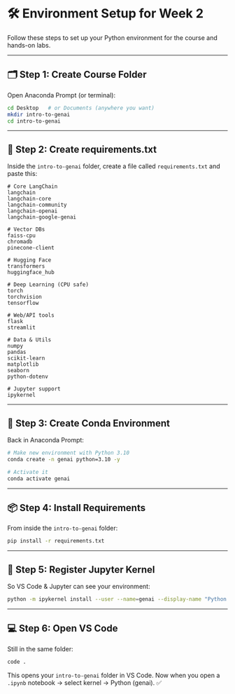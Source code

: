 # 🛠️ Environment Setup for Week 2

Follow these steps to set up your Python environment for the course and hands-on labs.

---

## 🗂 Step 1: Create Course Folder

Open Anaconda Prompt (or terminal):

```bash
cd Desktop   # or Documents (anywhere you want)
mkdir intro-to-genai
cd intro-to-genai
```

---

## 📝 Step 2: Create requirements.txt

Inside the `intro-to-genai` folder, create a file called `requirements.txt` and paste this:

```text
# Core LangChain
langchain
langchain-core
langchain-community
langchain-openai
langchain-google-genai

# Vector DBs
faiss-cpu
chromadb
pinecone-client

# Hugging Face
transformers
huggingface_hub

# Deep Learning (CPU safe)
torch
torchvision
tensorflow

# Web/API tools
flask
streamlit

# Data & Utils
numpy
pandas
scikit-learn
matplotlib
seaborn
python-dotenv

# Jupyter support
ipykernel
```

---

## 🐍 Step 3: Create Conda Environment

Back in Anaconda Prompt:

```bash
# Make new environment with Python 3.10
conda create -n genai python=3.10 -y

# Activate it
conda activate genai
```

---

## 📦 Step 4: Install Requirements

From inside the `intro-to-genai` folder:

```bash
pip install -r requirements.txt
```

---

## 📌 Step 5: Register Jupyter Kernel

So VS Code & Jupyter can see your environment:

```bash
python -m ipykernel install --user --name=genai --display-name "Python (genai)"
```

---

## 💻 Step 6: Open VS Code

Still in the same folder:

```bash
code .
```

This opens your `intro-to-genai` folder in VS Code.
Now when you open a `.ipynb` notebook → select kernel → Python (genai). ✅
